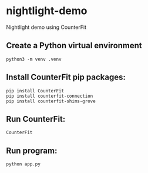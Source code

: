 # nightlight-demo
Nightlight demo using CounterFit

## Create a Python virtual environment
```
python3 -m venv .venv
```

## Install CounterFit pip packages:
```
pip install CounterFit
pip install counterfit-connection
pip install counterfit-shims-grove
```

## Run CounterFit:
```
CounterFit
```

## Run program:
```
python app.py
```

